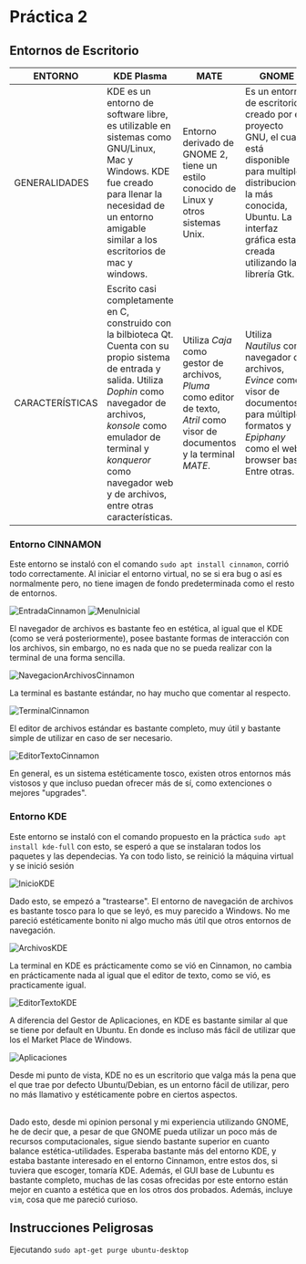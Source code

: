 # Práctica 2

## Entornos de Escritorio

| ENTORNO | KDE Plasma | MATE | GNOME | CINNAMON | BUDGIE | XFCE |
| ------- | --- | ---- | ----- | -------- | ------ | ---- |
| GENERALIDADES | KDE es un entorno de software libre, es utilizable en sistemas como GNU/Linux, Mac y Windows. KDE fue creado para llenar la necesidad de un entorno amigable similar a los escritorios de mac y windows. | Entorno derivado de GNOME 2, tiene un estilo conocido de Linux y otros sistemas Unix. | Es un entorno de escritorio creado por el proyecto GNU, el cual está disponible para multiples distribuciones, la más conocida, Ubuntu. La interfaz gráfica esta creada utilizando la librería Gtk. | Un proyecto iniciado como una bifurcación de GNOME, ofrece un escritorio más tradicional como GNOME 2. Al igual que GNOME, su interfaz es basada en Gtk. | Es un entorno que utiliza tecnologías GNOME desarrollado por Solus en colaboración con Arch y Manjaro Linux. | Desde su página oficial describen este entorno como ligero para sistemas tipo UNIX. Buscando la eficiencia y velocidad sin perder la facilidad en su uso. Creado con Gtk+.
| CARACTERÍSTICAS | Escrito casi completamente en C, construido con la bilbioteca Qt. Cuenta con su propio sistema de entrada y salida. Utiliza _Dophin_ como navegador de archivos, _konsole_ como emulador de terminal y _konqueror_ como navegador web y de archivos, entre otras características. | Utiliza _Caja_ como gestor de archivos, _Pluma_ como editor de texto, _Atril_ como visor de documentos y la terminal _MATE_. | Utiliza _Nautilus_ como navegador de archivos, _Evince_ como visor de documentos para múltiples formatos y  _Epiphany_ como el web browser base. Entre otras. | Muchas de las extenciones son importadas de GNOME 3, con la salvedad de que ofrece más efectos de escritorio y animaciones del mismo. Se ahondará más en las características al probar dicho entorno. | Dado que es a base de otras distribuciones, posee características de las mismas. Una de las diferencias es que Budgie crea una lista de facoricos, moviento categoríasy apps hacia la parte superior de los menus, esto lo hace automáticamente mientras el usuario trabaja. | Utiliza el gestor de ventanas _Xfwm_, _Thunar_ como administrador de archivos, varias otras aplicaciones sencillas y ligeras, además, este entorno no cuenta con navegador incluído, sin embargo, se recomienda el uso de **Midori**. |



### Entorno CINNAMON
Este entorno se instaló con el comando `sudo apt install cinnamon`, corrió todo correctamente. Al iniciar el entorno virtual, no se si era bug o así es normalmente pero, no tiene imagen de fondo predeterminada como el resto de entornos.

![EntradaCinnamon](./img/EntradaCinnamon.png)
![MenuInicial](./img/MenuInicial.png)

El navegador de archivos es bastante feo en estética, al igual que el KDE (como se verá posteriormente), posee bastante formas de interacción con los archivos, sin embargo, no es nada que no se pueda realizar con la terminal de una forma sencilla.

![NavegacionArchivosCinnamon](./img/NavegacionArchivosCinnamon.png)

La terminal es bastante estándar, no hay mucho que comentar al respecto.

![TerminalCinnamon](./img/TerminalCinnamon.png)

El editor de archivos estándar es bastante completo, muy útil y bastante simple de utilizar en caso de ser necesario.

![EditorTextoCinnamon](./img/EditorTextoCinnamon.png)

En general, es un sistema estéticamente tosco, existen otros entornos más vistosos y que incluso puedan ofrecer más de sí, como extenciones o mejores "upgrades".


### Entorno KDE
Este entorno se instaló con el comando propuesto en la práctica `sudo apt install kde-full` con esto, se esperó a que se instalaran todos los paquetes y las dependecias. Ya con todo listo, se reinició la máquina virtual y se inició sesión

![InicioKDE](./img/InicioKDE.png)

Dado esto, se empezó a "trastearse". El entorno de navegación de archivos es bastante tosco para lo que se leyó, es muy parecido a Windows. No me pareció estéticamente bonito ni algo mucho más útil que otros entornos de navegación.

![ArchivosKDE](./img/ArchivosKDE.png)

La terminal en KDE es prácticamente como se vió en Cinnamon, no cambia en prácticamente nada al igual que el editor de texto, como se vió, es practicamente igual.

![EditorTextoKDE](./img/EditorTextoKDE.png)

A diferencia del Gestor de Aplicaciones, en KDE es bastante similar al que se tiene por default en Ubuntu. En donde es incluso más fácil de utilizar que los el Market Place de Windows.

![Aplicaciones](./img/Aplicaciones.png)


Desde mi punto de vista, KDE no es un escritorio que valga más la pena que el que trae por defecto Ubuntu/Debian, es un entorno fácil de utilizar, pero no más llamativo y estéticamente pobre en ciertos aspectos.
<br></br>

Dado esto, desde mi opinion personal y mi experiencia utilizando GNOME, he de decir que, a pesar de que GNOME pueda utilizar un poco más de recursos computacionales, sigue siendo bastante superior en cuanto balance estética-utilidades. Esperaba bastante más del entorno KDE, y estaba bastante interesado en el entorno Cinnamon, entre estos dos, si tuviera que escoger, tomaría KDE. Además, el GUI base de Lubuntu es bastante completo, muchas de las cosas ofrecidas por este entorno están mejor en cuanto a estética que en los otros dos probados. Además, incluye `vim`, cosa que me pareció curioso.


## Instrucciones Peligrosas

Ejecutando `sudo apt-get purge ubuntu-desktop`
